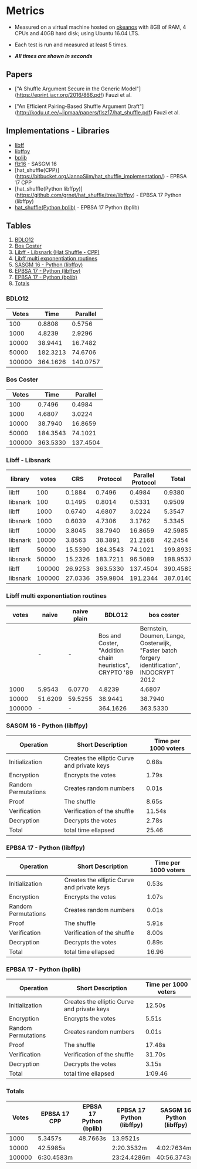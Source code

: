 # Metrics

* Measured on a virtual machine hosted on [okeanos](https://okeanos.grnet.gr)
with 8GB of RAM, 4 CPUs and 40GB hard disk; using Ubuntu 16.04 LTS.

* Each test is run and measured at least 5 times.

* ***All times are shown in seconds***

## Papers

* ["A Shuffle Argument Secure in the Generic Model"]
(https://eprint.iacr.org/2016/866.pdf) Fauzi et al.

* ["An Efficient Pairing-Based Shuffle Argument Draft"]
(http://kodu.ut.ee/~lipmaa/papers/flsz17/hat_shuffle.pdf) Fauzi et al.

## Implementations - Libraries

* [libff](https://github.com/scipr-lab/libff)
* [libffpy](https://github.com/eellak/gsoc17module-zeus/tree/master/libffpy)
* [bplib](https://github.com/gdanezis/bplib)
* [flz16](https://github.com/eellak/gsoc17module-zeus/tree/master/flz16) -
SASGM 16
* [hat\_shuffle(CPP)]
(https://bitbucket.org/JannoSiim/hat_shuffle_implementation/) - EPBSA 17 CPP
* [hat\_shuffle(Python libffpy)]
(https://github.com/grnet/hat_shuffle/tree/libffpy) - EPBSA 17 Python (libffpy)
* [hat\_shuffle(Python bplib)](https://github.com/grnet/hat_shuffle) -
EPBSA 17 Python (bplib)

## Tables

1. [BDLO12](#bdlo12)
2. [Bos Coster](#boscoster)
3. [Libff - Libsnark (Hat Shuffle - CPP)](#libfflibsnark)
4. [Libff multi exponentiation routines](#libffmulti)
5. [SASGM 16 - Python (libffpy)](#flz16libffpy)
6. [EPBSA 17 - Python (libffpy)](#hatshufflelibffpy)
7. [EPBSA 17 - Python (bplib)](#hatshufflebplib)
8. [Totals](#totals)

### <a name="bdlo12"></a>BDLO12

| Votes | Time | Parallel |
|-------|------|----------|
| 100 | 0.8808 | 0.5756 |
| 1000 | 4.8239 | 2.9296 |
| 10000 | 38.9441 | 16.7482 |
| 50000 | 182.3213 | 74.6706 |
| 100000 | 364.1626 | 140.0757 |

### <a name="boscoster"></a>Bos Coster

| Votes | Time | Parallel |
|-------|------|----------|
| 100 | 0.7496 | 0.4984 |
| 1000 | 4.6807 | 3.0224 |
| 10000 | 38.7940 | 16.8659 |
| 50000 | 184.3543 | 74.1021 |
| 100000 | 363.5330 | 137.4504 |

### <a name="libfflibsnark"></a>Libff - Libsnark

| library | votes | CRS | Protocol | Parallel Protocol | Total |
|---------|-------|-----|----------|-------------------|-------|
| libff | 100 | 0.1884 | 0.7496 | 0.4984 | 0.9380 |
| libsnark | 100 | 0.1495 | 0.8014 | 0.5331 | 0.9509 |
| libff | 1000 | 0.6740 | 4.6807 | 3.0224 | 5.3547 |
| libsnark | 1000 | 0.6039 | 4.7306 | 3.1762 | 5.3345 |
| libff | 10000 | 3.8045 | 38.7940 | 16.8659 | 42.5985 |
| libsnark | 10000 | 3.8563 | 38.3891 | 21.2168 | 42.2454 |
| libff | 50000 | 15.5390 | 184.3543 | 74.1021 | 199.8933 |
| libsnark | 50000 | 15.2326 | 183.7211 | 96.5089 | 198.9537 |
| libff | 100000 | 26.9253 | 363.5330 | 137.4504 | 390.4583 |
| libsnark | 100000 | 27.0336 | 359.9804 | 191.2344 | 387.0140 |

### <a name="libffmulti"></a>Libff multi exponentiation routines

| votes | naive | naive plain | BDLO12 | bos coster |
|-------|-------|-------------|--------|------------|
| | - | - | Bos and Coster, "Addition chain heuristics", CRYPTO '89 | Bernstein, Doumen, Lange, Oosterwijk, "Faster batch forgery identification", INDOCRYPT 2012  |
| 1000 | 5.9543 | 6.0770 | 4.8239 | 4.6807 |
| 10000 | 51.6209 | 59.5255 | 38.9441 | 38.7940 |
| 100000 | - | - | 364.1626 | 363.5330 |

### <a name="flz16libffpy"></a>SASGM 16 - Python (libffpy)

| Operation | Short Description | Time per 1000 voters |
|-----------|-------------------|----------------------|
| Initialization | Creates the elliptic Curve and private keys | 0.68s |
| Encryption | Encrypts the votes | 1.79s |
| Random Permutations | Creates random numbers | 0.01s |
| Proof | The shuffle | 8.65s |
| Verification | Verification of the shuffle | 11.54s |
| Decryption | Decrypts the votes | 2.78s |
| Total | total time ellapsed | 25.46 |

### <a name="hatshufflelibffpy"></a>EPBSA 17 - Python (libffpy)

| Operation | Short Description | Time per 1000 voters |
|-----------|-------------------|----------------------|
| Initialization | Creates the elliptic Curve and private keys | 0.53s |
| Encryption | Encrypts the votes | 1.07s |
| Random Permutations | Creates random numbers | 0.01s |
| Proof | The shuffle | 5.91s |
| Verification | Verification of the shuffle | 8.00s |
| Decryption | Decrypts the votes | 0.89s |
| Total | total time ellapsed | 16.96 |

### <a name="hatshufflebplib"></a>EPBSA 17 - Python (bplib)

| Operation | Short Description | Time per 1000 voters |
|-----------|-------------------|----------------------|
| Initialization | Creates the elliptic Curve and private keys | 12.50s |
| Encryption | Encrypts the votes | 5.51s |
| Random Permutations | Creates random numbers | 0.01s |
| Proof | The shuffle | 17.48s |
| Verification | Verification of the shuffle | 31.70s |
| Decryption | Decrypts the votes | 3.15s |
| Total | total time ellapsed | 1:09.46 |

### <a name="totals"></a>Totals

| Votes | EPBSA 17 CPP | EPBSA 17 Python (bplib) | EPBSA 17 Python (libffpy) | SASGM 16 Python (libffpy) |
|-------|--------------|-------------------------|---------------------------|---------------------------|
| 1000 | 5.3457s | 48.7663s | 13.9521s |  |
| 10000 | 42.5985s |  | 2:20.3532m | 4:02:7634m |
| 100000 | 6:30.4583m |  | 23:24.4286m | 40:56.3743m |
